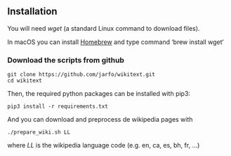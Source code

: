 ## Installation

You will need *wget* (a standard Linux command to download files).

In macOS you can install [Homebrew](https://brew.sh) and type command ‘brew install wget‘

### Download the scripts from github

```
git clone https://github.com/jarfo/wikitext.git
cd wikitext
```

Then, the required python packages can be installed with pip3:

```
pip3 install -r requirements.txt
```

And you can download and preprocess de wikipedia pages with

```
./prepare_wiki.sh LL
```

where *LL* is the wikipedia language code (e.g. en, ca, es, bh, fr, ...)
